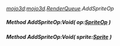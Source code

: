 _[mojo3d](../../modules/mojo3d/mojo3d-module.md):[mojo3d](../../modules/mojo3d/mojo3d-module.md).[RenderQueue](../../modules/mojo3d/mojo3d-renderqueue.md).AddSpriteOp_
##### Method AddSpriteOp:Void( op:[SpriteOp](../../modules/mojo3d/mojo3d-spriteop.md) )
##### Method AddSpriteOp:Void( sprite:[Sprite](../../modules/mojo3d/mojo3d-sprite.md) )
